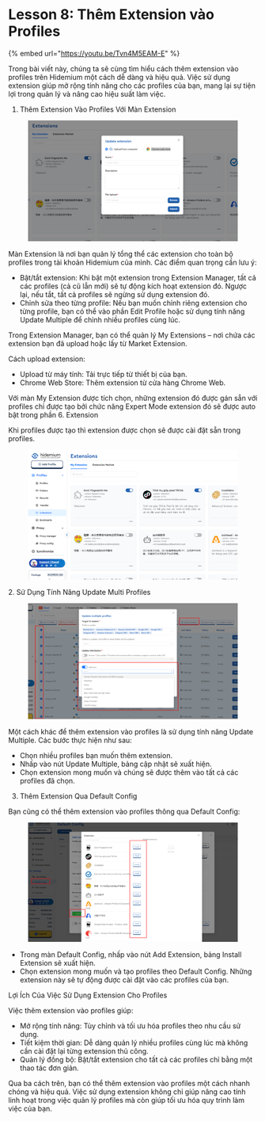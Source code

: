 # Lesson 8: Thêm Extension vào Profiles

{% embed url="https://youtu.be/Tvn4M5EAM-E" %}



Trong bài viết này, chúng ta sẽ cùng tìm hiểu cách thêm extension vào profiles trên Hidemium một cách dễ dàng và hiệu quả. Việc sử dụng extension giúp mở rộng tính năng cho các profiles của bạn, mang lại sự tiện lợi trong quản lý và nâng cao hiệu suất làm việc.

1. Thêm Extension Vào Profiles Với Màn Extension

<figure><img src="../../../.gitbook/assets/image (7) (1) (1).png" alt=""><figcaption></figcaption></figure>



Màn Extension là nơi bạn quản lý tổng thể các extension cho toàn bộ profiles trong tài khoản Hidemium của mình. Các điểm quan trọng cần lưu ý:

* Bật/tắt extension: Khi bật một extension trong Extension Manager, tất cả các profiles (cả cũ lẫn mới) sẽ tự động kích hoạt extension đó. Ngược lại, nếu tắt, tất cả profiles sẽ ngừng sử dụng extension đó.
* Chỉnh sửa theo từng profile: Nếu bạn muốn chỉnh riêng extension cho từng profile, bạn có thể vào phần Edit Profile hoặc sử dụng tính năng Update Multiple để chỉnh nhiều profiles cùng lúc.

Trong Extension Manager, bạn có thể quản lý My Extensions – nơi chứa các extension bạn đã upload hoặc lấy từ Market Extension.

Cách upload extension:

* Upload từ máy tính: Tải trực tiếp từ thiết bị của bạn.
* Chrome Web Store: Thêm extension từ cửa hàng Chrome Web.

&#x20;

Với màn My Extension được tích chọn, những extension đó được gán sẵn với profiles chỉ được tạo bởi chức năng Expert Mode extension đó sẽ được auto bật trong phần 6. Extension

Khi profiles được tạo thì extension được chọn sẽ được cài đặt sẵn trong profiles.

<figure><img src="../../../.gitbook/assets/image (1) (1) (1) (1) (1) (1) (1).png" alt=""><figcaption></figcaption></figure>



2\. Sử Dụng Tính Năng Update Multi Profiles

<figure><img src="../../../.gitbook/assets/image (4) (1) (1) (1) (1).png" alt=""><figcaption></figcaption></figure>



Một cách khác để thêm extension vào profiles là sử dụng tính năng Update Multiple. Các bước thực hiện như sau:

* Chọn nhiều profiles bạn muốn thêm extension.
* Nhấp vào nút Update Multiple, bảng cập nhật sẽ xuất hiện.
* Chọn extension mong muốn và chúng sẽ được thêm vào tất cả các profiles đã chọn.

3. Thêm Extension Qua Default Config

Bạn cũng có thể thêm extension vào profiles thông qua Default Config:

<figure><img src="../../../.gitbook/assets/image (3) (1) (1) (1) (1).png" alt=""><figcaption></figcaption></figure>



* Trong màn Default Config, nhấp vào nút Add Extension, bảng Install Extension sẽ xuất hiện.
* Chọn extension mong muốn và tạo profiles theo Default Config. Những extension này sẽ tự động được cài đặt vào các profiles của bạn.

Lợi Ích Của Việc Sử Dụng Extension Cho Profiles

Việc thêm extension vào profiles giúp:

* Mở rộng tính năng: Tùy chỉnh và tối ưu hóa profiles theo nhu cầu sử dụng.
* Tiết kiệm thời gian: Dễ dàng quản lý nhiều profiles cùng lúc mà không cần cài đặt lại từng extension thủ công.
* Quản lý đồng bộ: Bật/tắt extension cho tất cả các profiles chỉ bằng một thao tác đơn giản.

Qua ba cách trên, bạn có thể thêm extension vào profiles một cách nhanh chóng và hiệu quả. Việc sử dụng extension không chỉ giúp nâng cao tính linh hoạt trong việc quản lý profiles mà còn giúp tối ưu hóa quy trình làm việc của bạn.
